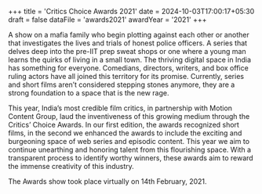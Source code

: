 +++
title = 'Critics Choice Awards 2021'
date = 2024-10-03T17:00:17+05:30
draft = false
dataFile = 'awards2021'
awardYear = '2021'
+++

A show on a mafia family who begin plotting against each other or another that investigates the lives and trials of honest police officers. A series that delves deep into the pre-IIT prep sweat shops or one where a young man learns the quirks of living in a small town. The thriving digital space in India has something for everyone. Comedians, directors, writers, and box office ruling actors have all joined this territory for its promise. Currently, series and short films aren’t considered stepping stones anymore, they are a strong foundation to a space that is the new rage.

This year, India’s most credible film critics, in partnership with Motion Content Group, laud the inventiveness of this growing medium through the Critics’ Choice Awards. In our first edition, the awards recognized short films, in the second we enhanced the awards to include the exciting and burgeoning space of web series and episodic content. This year we aim to continue unearthing and honoring talent from this flourishing space. With a transparent process to identify worthy winners, these awards aim to reward the immense creativity of this industry.

The Awards show took place virtually on 14th February, 2021.
